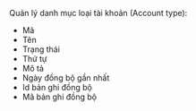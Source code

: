 Quản lý danh mục loại tài khoản (Account type):
- Mã
- Tên
- Trạng thái
- Thứ tự
- Mô tả
- Ngày đồng bộ gần nhất
- Id bản ghi đồng bộ
- Mã bản ghi đồng bộ